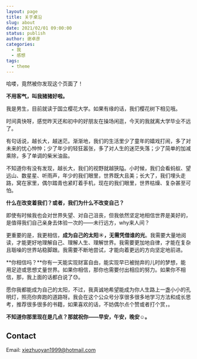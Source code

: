 ```yaml
---
layout: page
title: 关于桌沿
slug: about
date: 2021/02/01 09:00:00
status: publish
author: 谢卓彦
categories: 
  - 我
  - 感想
tags: 
  - theme
---
```


哈喽，竟然被你发现这个页面了！

**不用客气，叫我猪猪好啦。**

我是男生，目前就读于国立樱花大学。如果有缘的话，我们樱花树下相见哦。

时间真快呀，感觉昨天还和初中的好朋友在操场闲逛，今天的我就离大学毕业不远了。

有句话说，越长大，越迷茫。渐渐地，我们的生活里少了童年的嬉戏打闹，多了对未来的忧心忡忡；少了年少的轻狂嚣张，多了对人生的迷茫失落；少了简单的加减乘除，多了单调的柴米油盐。

不知道你有没有发现，越长大，我们的视野就越狭隘。小时候，我们会看蚂蚁、望远山、数星星、听雨声，年少的我们眼里，世界既大且美；长大了，我们埋头走路，窝在家里，偶尔踏青也紧盯着手机，现在的我们眼里，世界枯燥、复杂甚至可怕。

**什么在改变着我们？或者，我们为什么不改变自己？**

即使有时候我也会对世界失望、对自己沮丧，但我依然坚定地相信世界是美好的，是值得我们自己亲身去体验一次的——未行远方，why来人间？

更重要的是，我更相信，**成为自己的太阳☀，无需凭借谁的光**。我需要大量地阅读，才能更好地理解自己、理解人生、理解世界。我需要更加地自律，才能在复杂且聒噪的世界站稳脚跟。我需要不断地尝试，才能向着更远的方向坚定地前进。

**你相信吗？**你有一天能实现财富自由，能实现早已被抛弃的儿时的梦想，能用足迹或思想丈量世界。如果你相信，那你也需要付出相应的努力。如果你不相信，那，我上面的话都白说了😓。

愿你我都能成为自己的太阳，不过，我真诚地希望能成为你人生路上一盏小小的孔明灯，照亮你奔跑的道路呀。我会在这个公众号分享很多很多地学习方法和成长思考，推荐很多很多的书籍，如果喜欢的话，不妨偶尔点个赞或者打个赏，。

**不知道你那里现在是几点？那就祝你——早安，午安，晚安☺。**


## Contact

Email: [xiezhuoyan1999@hotmail.com](mailto:xiezhuoyan1999@hotmail.com)


